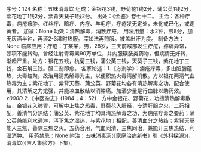 序号：124
名称：五味消毒饮
组成：金银花3钱，野菊花1钱2分，蒲公英1钱2分，紫花地丁1钱2分，紫背天葵子1钱2分。
出处：《金鉴》卷七十二。
主治：各种疔毒，痈疮疖肿。红丝疔、暗疔、内疔、羊毛疔，疔疮发无定处，未化或已化，或走黄者。
加减：None
功效：清热解毒，消散疔疮。
用法用量：水2钟，煎8分，加无灰酒半钟，再滚2-3沸时热服。滓如法再煎服。被盖出汗为度。
制备方法：None
临床应用：疔疮：丁某某，男，28岁，三天前喉部发生疔疮，疼痛异常，颈项不能转动，曾经注射青霉素90万单位，并内服磺胺类药物，但病情无好转，渐趋严重。处方：银花五钱，杭菊三钱，蒲公英三钱，天葵子三钱，紫花地丁三钱，金石斛三钱。服二剂即愈。
各家论述：1.《方剂学》：痈疮疔毒，多由脏腑蕴热，火毒结聚。故治用清热解毒为主，以便积热火毒清解消散。方以银花两清气血热毒为主；紫花地丁、紫背天葵、蒲公英、野菊花均各有清热解毒之功，配合使用，其清解之力尤强，并能凉血散结以消肿痛。加酒少量是行血脉以助药效。_x000D_
2.《中医杂志》(1984；4：52)：方中金银花、野菊花，功擅清热解毒散结，金银花入肺胃，可解中上焦之热毒，野菊花入肝经，专清肝胆之火，二药相配，善清气分热结；蒲公英、紫花地丁均具清热解毒之功，为痈疮疔毒之要药；蒲公英兼能利水通淋，泻下焦之湿热，与紫花地丁相配，善清血分之热结；紫背天葵能入三焦，善除三焦之火。五药合用，气血同清，三焦同治，兼能开三焦热结，利湿消肿。
用药禁忌：None
附注：五味消毒汤(《家庭治病新书》引《外科探源》)、消毒饮(《吉人集验方》下集)。
